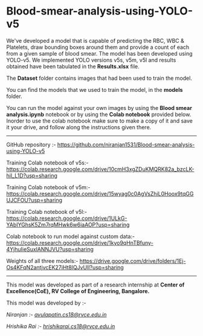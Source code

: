 # Blood-smear-analysis-using-YOLO-v5

We've developed a model that is capable of predicting the RBC, WBC & Platelets, draw bounding boxes around them and provide a count of each from a given sample of blood smear. The model has been developed using YOLO-v5. We implemented YOLO versions v5s, v5m, v5l and results obtained have been tabulated in the **Results.xlsx** file.

The **Dataset** folder contains images that had been used to train the model.

You can find the models that we used to train the model, in the **models** folder.

You can run the model against your own images by using the **Blood smear analysis.ipynb** notebook or by using the **Colab notebook** provided below. Inorder to use the colab notebook make sure to make a copy of it and save it your drive, and follow along the instructions given there.



<hr>

GitHub repository :- https://github.com/niranjan1531/Blood-smear-analysis-using-YOLO-v5

Training Colab notebook of v5s:- https://colab.research.google.com/drive/10cmH3xgZDuKMQRK82a_bzcLK-hil_L1D?usp=sharing

Training Colab notebook of v5m:- https://colab.research.google.com/drive/15wyag0c0AgVsZhiL0Hoox9tqGGUJCFOU?usp=sharing

Training Colab notebook of v5l:- https://colab.research.google.com/drive/1ULkG-YAbIYGhsK5Zm7rqMHwk6w6iaAOP?usp=sharing

Colab notebook to run model against custom data:- https://colab.research.google.com/drive/1kyo9qHnTBfuny-4YjhuIieSuxlANNJVU?usp=sharing

Weights of all three models:- https://drive.google.com/drive/folders/1Ej-Os4KFqN2antjvcEK27iHt8lQJvUIl?usp=sharing


<hr>

This model was developed as part of a research internship at **Center of Excellence(CoE), RV College of Engineering, Bangalore.**

This model was developed by :-

*Niranjan :- avulapatin.cs18@rvce.edu.in*

*Hrishika Rai :-  hrishikarai.cs18@rvce.edu.in*
